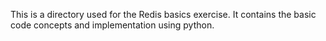This is a directory used for the
Redis basics exercise.
It contains the basic code concepts and
implementation using python.
